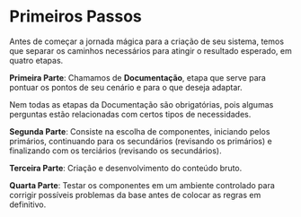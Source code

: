 # Primeiros Passos

Antes de começar a jornada mágica para a criação de seu sistema, temos que separar os caminhos necessários para atingir o resultado esperado, em quatro etapas.

**Primeira Parte**: Chamamos de **Documentação**, etapa que serve para pontuar os pontos de seu cenário e para o que deseja adaptar.

<warning>
 Nem todas as etapas da Documentação são obrigatórias, pois algumas perguntas estão relacionadas com certos tipos de necessidades.
</warning>

**Segunda Parte**: Consiste na escolha de componentes, iniciando pelos primários, continuando para os secundários (revisando os primários) e finalizando com os terciários (revisando os secundários).

**Terceira Parte**: Criação e desenvolvimento do conteúdo bruto.

**Quarta Parte**: Testar os componentes em um ambiente controlado para corrigir possíveis problemas da base antes de colocar as regras em definitivo.
